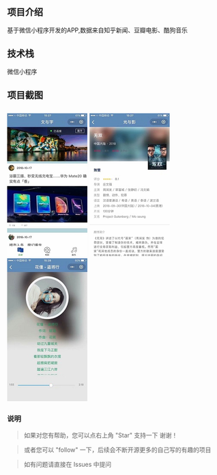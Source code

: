 <h2>项目介绍</h2>

基于微信小程序开发的APP,数据来自知乎新闻、豆瓣电影、酷狗音乐

<h2>技术栈</h2>
微信小程序


<h2>项目截图<h2>
<img src="https://github.com/tiantian2000/wechat-reader/blob/master/示例.jpg"/>
<img src="https://github.com/tiantian2000/wechat-reader/blob/master/示例1.jpg"/>
<img src="https://github.com/tiantian2000/wechat-reader/blob/master/示例2.jpg"/>


### 说明
>  如果对您有帮助，您可以点右上角 "Star" 支持一下 谢谢！

>  或者您可以 "follow" 一下，后续会不断开源更多的自己写的有趣的项目

> 如有问题请直接在 Issues 中提问
